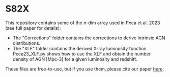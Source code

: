 # S82X

This repository contains some of the n-dim array used in Peca et al. 2023 (see full paper for details):
- The "Corrections" folder contains the corrections to derive intrinsic AGN distributions.
- The "XLF" folder contains the derived X-ray luminosity function. Peca23_XLF.py shows how to use the XLF and obtain the number density of AGN [Mpc-3] for a given luminosity and redshift.

These files are free-to-use, but if you use them, please cite our paper [here](https://ui.adsabs.harvard.edu/abs/2022arXiv221008030P/abstract).



